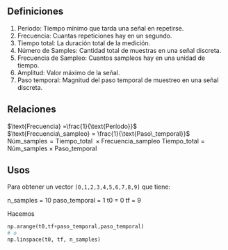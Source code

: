 
## Definiciones

1. Período: Tiempo mínimo que tarda una señal en repetirse. 
2. Frecuencia: Cuantas repeticiones hay en un segundo. 
3. Tiempo total: La duración total de la medición.
4. Número de Samples: Cantidad total de muestras en una señal discreta.
5. Frecuencia de Sampleo: Cuantos sampleos hay en una unidad de tiempo.
6. Amplitud: Valor máximo de la señal.
7. Paso temporal: Magnitud del paso temporal de muestreo en una señal discreta.

## Relaciones

$\text{Frecuencia} =\frac{1}{\text{Período}}$  
$\text{Frecuencia\_sampleo} = \frac{1}{\text{Paso\_temporal}}$
$\text{Núm\_samples} = \text{Tiempo\_total }\times \text{Frecuencia\_sampleo}$
$\text{Tiempo\_total} = \text{Núm\_samples} \times \text{Paso\_temporal}$

## Usos 

Para obtener un vector `[0,1,2,3,4,5,6,7,8,9]` que tiene:

n_samples = 10
paso_temporal = 1
t0 = 0
tf = 9

Hacemos
```python
np.arange(t0,tf+paso_temporal,paso_temporal)
# o
np.linspace(t0, tf, n_samples)
```
